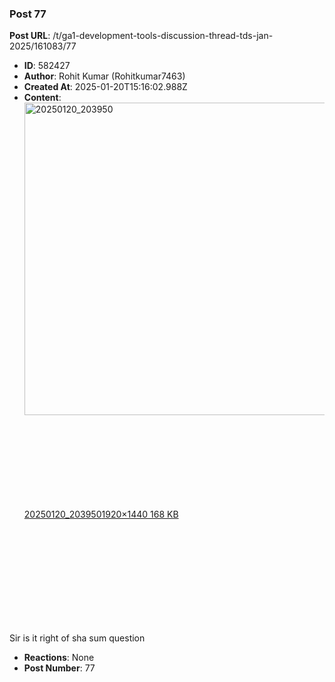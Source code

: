 ### Post 77
**Post URL**: /t/ga1-development-tools-discussion-thread-tds-jan-2025/161083/77
- **ID**: 582427
- **Author**: Rohit Kumar  (Rohitkumar7463)
- **Created At**: 2025-01-20T15:16:02.988Z
- **Content**:  
  <div class="lightbox-wrapper"><a class="lightbox" href="https://europe1.discourse-cdn.com/flex013/uploads/iitm/original/3X/2/5/259fe82da0a001abf9302adbc16f3ceb4e1a1d1c.jpeg" data-download-href="/uploads/short-url/5mQgsqh1d6b7VflEnHYJMAHzCRm.jpeg?dl=1" title="20250120_203950" rel="noopener nofollow ugc"><img src="https://europe1.discourse-cdn.com/flex013/uploads/iitm/optimized/3X/2/5/259fe82da0a001abf9302adbc16f3ceb4e1a1d1c_2_666x500.jpeg" alt="20250120_203950" data-base62-sha1="5mQgsqh1d6b7VflEnHYJMAHzCRm" width="666" height="500" srcset="https://europe1.discourse-cdn.com/flex013/uploads/iitm/optimized/3X/2/5/259fe82da0a001abf9302adbc16f3ceb4e1a1d1c_2_666x500.jpeg, https://europe1.discourse-cdn.com/flex013/uploads/iitm/optimized/3X/2/5/259fe82da0a001abf9302adbc16f3ceb4e1a1d1c_2_999x750.jpeg 1.5x, https://europe1.discourse-cdn.com/flex013/uploads/iitm/optimized/3X/2/5/259fe82da0a001abf9302adbc16f3ceb4e1a1d1c_2_1332x1000.jpeg 2x" data-dominant-color="316CA1"><div class="meta"><svg class="fa d-icon d-icon-far-image svg-icon" aria-hidden="true"><use href="#far-image"></use></svg><span class="filename">20250120_203950</span><span class="informations">1920×1440 168 KB</span><svg class="fa d-icon d-icon-discourse-expand svg-icon" aria-hidden="true"><use href="#discourse-expand"></use></svg></div></a></div><br>
Sir is it right of sha sum question
- **Reactions**: None
- **Post Number**: 77

